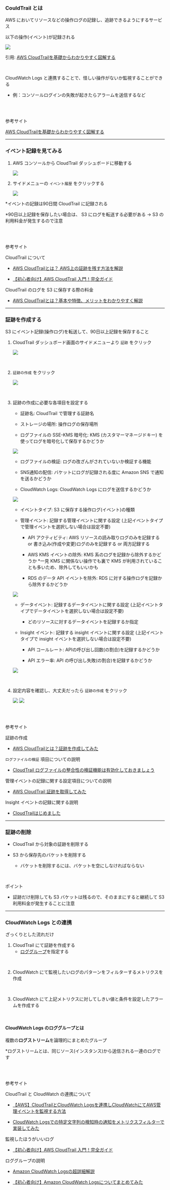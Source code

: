 ### CouldTrail とは

AWS においてリソースなどの操作ログの記録し、追跡できるようにするサービス

以下の操作(イベント)が記録される

<img src="./img/CloudTrail_1.png" />

引用: [AWS CloudTrailを基礎からわかりやすく図解する](https://www.sbbit.jp/article/cont1/81207)

<br>

CloudWatch Logs と連携することで、怪しい操作がないか監視することができる

- 例：コンソールログインの失敗が起きたらアラームを送信するなど

<br>
<br>

参考サイト

[AWS CloudTrailを基礎からわかりやすく図解する](https://www.sbbit.jp/article/cont1/81207)

---

### イベント記録を見てみる

1. AWS コンソールから CloudTrail ダッシュボードに移動する

    <img src="./img/CloudTrail_2.png" />

    <br>

2. サイドメニューの `イベント履歴` をクリックする

    <img src="./img/CloudTrail_3.png" />

    <br>

*イベントの記録は90日間 CloudTrail に記録される

*90日以上記録を保存したい場合は、 S3 にログを転送する必要がある → S3 の利用料金が発生するので注意

<br>
<br>

参考サイト

CloudTrail について
- [AWS CloudTrailとは？ AWS上の証跡を残す方法を解説](https://baresupport.jp/blog/2024/03/01/495/)

- [【初心者向け】AWS CloudTrail 入門！完全ガイド](https://zenn.dev/issy/articles/zenn-cloudtrail-overview)

CloudTrail のログを S3 に保存する際の料金
- [AWS CloudTrailとは？基本や特徴、メリットをわかりやすく解説](https://dx.nid.co.jp/column/what-is-aws-cloudtrail#6510eed367b38c02e3a0c387-1695702620319)

---

### 証跡を作成する

S3 にイベント記録(操作ログ)を転送して、90日以上記録を保存すること

1. CloudTrail ダッシュボード画面のサイドメニューより `証跡` をクリック

    <img src="./img/CloudTrail_4.png" />

<br>

2. `証跡の作成` をクリック

    <img src="./img/CloudTrail_5.png" />

<br>

3. 証跡の作成に必要な各項目を設定する

    - 証跡名: CloudTrail で管理する証跡名

    - ストレージの場所: 操作ログの保存場所

    - ログファイルの SSE-KMS 暗号化: KMS (カスタマーマネージドキー) を使ってログを暗号化して保存するかどうか


    <img src="./img/CloudTrail_6.png" />

    <br>

    - ログファイルの検証: ログの改ざんがされていないか検証する機能

    - SNS通知の配信: バケットにログが記録される度に Amazon SNS で通知を送るかどうか

    - CloudWatch Logs: CloudWatch Logs にログを送信するかどうか

    <img src="./img/CloudTrail_7.png" />

    <br>

    - イベントタイプ: S3 に保存する操作ログ(イベント)の種類

    - 管理イベント: 記録する管理イベントに関する設定 (上記イベントタイプで管理イベントを選択しない場合は設定不要)

        - API アクティビティ: AWS リソースの読み取りログのみを記録する or 書き込み(作成や変更)ログのみを記録する or 両方記録する

        - AWS KMS イベントの除外: KMS 系のログを記録から除外するかどうか
            *一見 KMS に関係ない操作でも裏で KMS が利用されていることも多いため、除外してもいいかも

        - RDS のデータ API イベントを除外: RDS に対する操作ログを記録から除外するかどうか

    <img src="./img/CloudTrail_8.png" />

    <br>

    - データイベント: 記録するデータイベントに関する設定 (上記イベントタイプでデータイベントを選択しない場合は設定不要)

        - どのリソースに対するデータイベントを記録するか指定

    - Insight イベント: 記録する insight イベントに関する設定 (上記イベントタイプで insight イベントを選択しない場合は設定不要)

        -  API コールレート: APIの呼び出し回数(の割合)を記録するかどうか
        
        - API エラー率: API の呼び出し失敗(の割合)を記録するかどうか

    <img src="./img/CloudTrail_9.png" />

<br>

4. 設定内容を確認し、大丈夫だったら `証跡の作成` をクリック

    <img src="./img/CloudTrail_10.png" />
    <img src="./img/CloudTrail_11.png" />

<br>
<br>

参考サイト

証跡の作成
- [AWS CloudTrailとは？証跡を作成してみた](https://accumulateengineer.com/aws-cloudtrail/)

`ログファイルの検証` 項目についての説明
- [CloudTrail ログファイルの整合性の検証機能は有効化しておきましょう](https://dev.classmethod.jp/articles/validating-cloudtrail-log-file-integrity/)

管理イベントの記録に関する設定項目についての説明
- [AWS CloudTrail 証跡を取得してみた](https://zenn.dev/devcamp/articles/5fdc895633aaed#5.-管理イベントの選択)

Insight イベントの記録に関する説明
- [CloudTrailはじめました](https://zenn.dev/fdnsy/articles/fbda303f6fffdf#insightsイベント)

---

### 証跡の削除

- CloudTrail から対象の証跡を削除する

- S3 から保存先のバケットを削除する
    - バケットを削除するには、バケットを空にしなければならない

<br>

ポイント
- 証跡だけ削除しても S3 バケットは残るので、そのままにすると継続して S3 利用料金が発生することに注意

---

### CloudWatch Logs との連携

ざっくりとした流れだけ

1. CloudTrail にて証跡を作成する
    - [ロググループ](#cloudwatch-logs-のロググループとは)を指定する

<br>

2. CloudWatch にて監視したいログのパターンをフィルターするメトリクスを作成

<br>

3. CloudWatch にて上記メトリクスに対してしきい値と条件を設定したアラームを作成する

<br>

#### CloudWatch Logs のロググループとは

複数の**ログストリーム**を論理的にまとめたグループ

*ログストリームとは、同じソース(インスタンス)から送信される一連のログです

<br>
<br>

参考サイト

CloudTrail と CloudWatch の連携について
- [【AWS】CloudTrailとCloudWatch Logsを連携しCloudWatchにてAWS管理イベントを監視する方法](https://qiita.com/tireidev/items/3308deb2ac9229e84bb4)

- [CloudWatch Logsでの特定文字列の検知時の通知をメトリクスフィルターで実装してみた](https://dev.classmethod.jp/articles/notify-when-a-specific-character-string-was-detected-in-cloudwatch-logs-metric-filtercloudwatch-alarm/)

監視したほうがいいログ
- [【初心者向け】AWS CloudTrail 入門！完全ガイド](https://zenn.dev/issy/articles/zenn-cloudtrail-overview#監視する主要なログ)

ロググループの説明
- [Amazon CloudWatch Logsの超詳細解説](https://qiita.com/tech4anyone/items/3ed5c9702e1db6d4c489#ロググループとログストリーム)

- [【初心者向け】Amazon CloudWatch Logsについてまとめてみた](https://blog.serverworks.co.jp/2022/12/19/095621#ログストリーム)